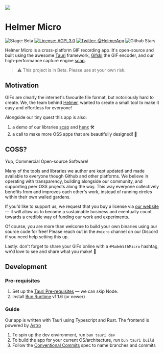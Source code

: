 ![](banner.png)

# Helmer Micro

![Stage: Beta](https://img.shields.io/static/v1?label=Stage&message=Beta&color=2BB4AB)
[![License: AGPL3.0](https://img.shields.io/static/v1?label=Licence&message=AGPL%20v3&color=000)](https://www.gnu.org/licenses/agpl-3.0)
[![Twitter: @HelmerApp](https://img.shields.io/badge/Twitter-00acee?logo=twitter&logoColor=white)](https://twitter.com/helmerapp)
![Github Stars](https://img.shields.io/github/stars/helmerapp/micro)

Helmer Micro is a cross-platform GIF recording app. It's open-source and built using the awesome [Tauri](https://github.com/tauri-apps/tauri) framework, [Gifski](https://github.com/ImageOptim/gifski) the GIF encoder, and our high-performance capture engine [scap](https://github.com/helmerapp/scap).

> ⚠️ This project is in Beta. Please use at your own risk.

## Motivation

GIFs are clearly the internet's favourite file format, but notoriously hard to create. We, the team behind [Helmer](https//www.helmer.app), wanted to create a small tool to make it easy and effortless for everyone!

Alongside our tiny quest this app is also:

1. a demo of our libraries [scap](https://github.com/helmerapp/scap) and [henx](https://github.com/helmerapp/henx) 🛠️
2. a call to make more OSS apps that are beautifully designed! 💖

## COSS?

Yup, Commercial Open-source Software!

Many of the tools and libraries we author are kept updated and made available to everyone though Github and other platforms. We believe in operating with transparency, building alongside our community, and supporting peer OSS projects along the way. This way everyone collectively benefits from and improves each other's work, instead of running circles within their own walled gardens.

If you'd like to support us, we request that you buy a license via [our website](https://www.helmer.app/micro) — it will allow us to become a sustainable business and eventually count towards a credible way of funding our work and experiments.

Of course, you are more than welcome to build your own binaries using our source code for free! Please reach out in the `#micro` channel on our Discord if you need help setting this up.

Lastly: don't forget to share your GIFs online with a `#MadeWithMicro` hashtag, we'd love to see and share what you make! 🫶

## Development

### Pre-requisites

1. Set up the [Tauri Pre-requisites](https://beta.tauri.app/guides/prerequisites/) — we can skip Node.
2. Install [Bun Runtime](https://bun.sh/docs/installation) v1.1.6 (or newer)

### Guide

Our app is written with Tauri using Typescript and Rust. The frontend is powered by [Astro](https://astro.build)

1. To spin up the dev environment, run `bun tauri dev`
2. To build the app for your current OS/architecture, run `bun tauri build`
3. Follow the [Conventional Commits](https://www.conventionalcommits.org/en/v1.0.0/#specification) spec to name branches and commits
